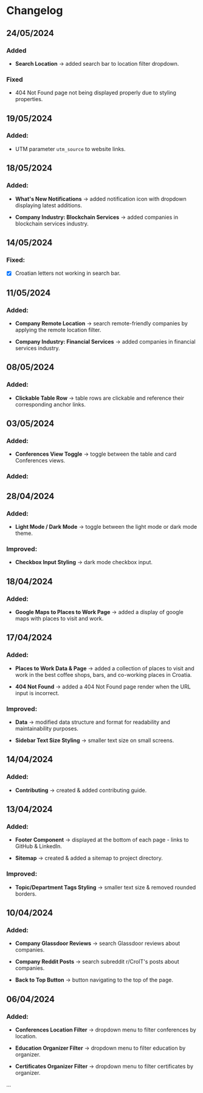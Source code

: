 # Changelog

## 24/05/2024

### Added

- **Search Location** &rarr; added search bar to location filter dropdown.

### Fixed

- 404 Not Found page not being displayed properly due to styling properties.

## 19/05/2024

### Added:

- UTM parameter `utm_source` to website links.

## 18/05/2024

### Added:

- **What's New Notifications** &rarr; added notification icon with dropdown displaying latest additions.

- **Company Industry: Blockchain Services** &rarr; added companies in blockchain services industry.

## 14/05/2024

### Fixed:

- [x] Croatian letters not working in search bar.

## 11/05/2024

### Added:

- **Company Remote Location** &rarr; search remote-friendly companies by applying the remote location filter.

- **Company Industry: Financial Services** &rarr; added companies in financial services industry.

## 08/05/2024

### Added:

- **Clickable Table Row** &rarr; table rows are clickable and reference their corresponding anchor links.

## 03/05/2024

### Added:

- **Conferences View Toggle** &rarr; toggle between the table and card Conferences views.

### Added:

## 28/04/2024

### Added:

- **Light Mode / Dark Mode** &rarr; toggle between the light mode or dark mode theme.

### Improved:

- **Checkbox Input Styling** &rarr; dark mode checkbox input.

## 18/04/2024

### Added:

- **Google Maps to Places to Work Page** &rarr; added a display of google maps with places to visit and work.

## 17/04/2024

### Added:

- **Places to Work Data & Page** &rarr; added a collection of places to visit and work in the best coffee shops, bars, and co-working places in Croatia.

- **404 Not Found** &rarr; added a 404 Not Found page render when the URL input is incorrect.

### Improved:

- **Data** &rarr; modified data structure and format for readability and maintainability purposes.

- **Sidebar Text Size Styling** &rarr; smaller text size on small screens.

## 14/04/2024

### Added:

- **Contributing** &rarr; created & added contributing guide.

## 13/04/2024

### Added:

- **Footer Component** &rarr; displayed at the bottom of each page - links to GitHub & LinkedIn.

- **Sitemap** &rarr; created & added a sitemap to project directory.

### Improved:

- **Topic/Department Tags Styling** &rarr; smaller text size & removed rounded borders.

## 10/04/2024

### Added:

- **Company Glassdoor Reviews** &rarr; search Glassdoor reviews about companies.

- **Company Reddit Posts** &rarr; search subreddit r/CroIT's posts about companies.

- **Back to Top Button** &rarr; button navigating to the top of the page.

## 06/04/2024

### Added:

- **Conferences Location Filter** &rarr; dropdown menu to filter conferences by location.

- **Education Organizer Filter** &rarr; dropdown menu to filter education by organizer.

- **Certificates Organizer Filter** &rarr; dropdown menu to filter certificates by organizer.

...

